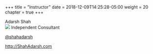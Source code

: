 +++
title = "Instructor"
date = 2018-12-09T14:25:28-05:00
weight = 20
chapter = true
+++

Adarsh Shah   
![](/intro-k8/images/adarsh.png) 
 Independent Consultant

 [@shahadarsh](https://twitter.com/shahadarsh)
 
 http://ShahAdarsh.com 







